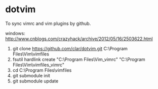 dotvim
======

To sync vimrc and vim plugins by github.


windows:
http://www.cnblogs.com/crazyhack/archive/2012/05/16/2503622.html

1. git clone https://github.com/clar/dotvim.git C:\Program Files\Vim\vimfiles
2. fsutil hardlink create "C:\Program Files\Vim\_vimrc" "C:\Program Files\Vim\vimfiles\_vimrc"
3. cd  C:\Program Files\vimfiles
4. git submodule init
5. git submodule update 

